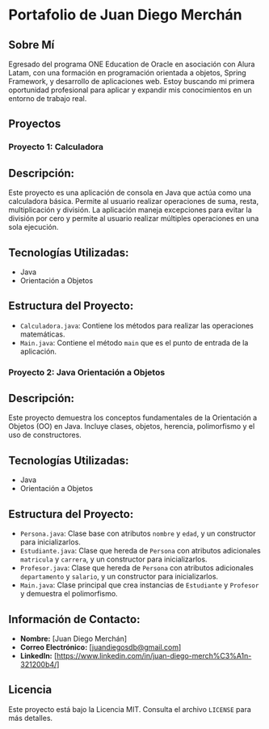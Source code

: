 # Portafolio de Juan Diego Merchán

## Sobre Mí
Egresado del programa ONE Education de Oracle en asociación con Alura Latam, con una formación en programación orientada a objetos, Spring Framework, y desarrollo de aplicaciones web. Estoy buscando mi primera oportunidad profesional para aplicar y expandir mis conocimientos en un entorno de trabajo real.

## Proyectos

### Proyecto 1: Calculadora

## Descripción:
Este proyecto es una aplicación de consola en Java que actúa como una calculadora básica. Permite al usuario realizar operaciones de suma, resta, multiplicación y división. La aplicación maneja excepciones para evitar la división por cero y permite al usuario realizar múltiples operaciones en una sola ejecución.

## Tecnologías Utilizadas:
- Java
- Orientación a Objetos

## Estructura del Proyecto:
- `Calculadora.java`: Contiene los métodos para realizar las operaciones matemáticas.
- `Main.java`: Contiene el método `main` que es el punto de entrada de la aplicación.


### Proyecto 2: Java Orientación a Objetos

## Descripción:
Este proyecto demuestra los conceptos fundamentales de la Orientación a Objetos (OO) en Java. Incluye clases, objetos, herencia, polimorfismo y el uso de constructores.

## Tecnologías Utilizadas:
- Java
- Orientación a Objetos

## Estructura del Proyecto:
- `Persona.java`: Clase base con atributos `nombre` y `edad`, y un constructor para inicializarlos.
- `Estudiante.java`: Clase que hereda de `Persona` con atributos adicionales `matricula` y `carrera`, y un constructor para inicializarlos.
- `Profesor.java`: Clase que hereda de `Persona` con atributos adicionales `departamento` y `salario`, y un constructor para inicializarlos.
- `Main.java`: Clase principal que crea instancias de `Estudiante` y `Profesor` y demuestra el polimorfismo.


## Información de Contacto:
- **Nombre:** [Juan Diego Merchán]
- **Correo Electrónico:** [juandiegosdb@gmail.com]
- **LinkedIn:** [https://www.linkedin.com/in/juan-diego-merch%C3%A1n-321200b4/]


## Licencia
Este proyecto está bajo la Licencia MIT. Consulta el archivo `LICENSE` para más detalles.
